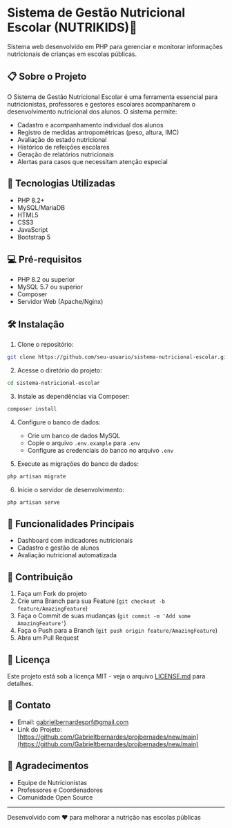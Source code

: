 # Sistema de Gestão Nutricional Escolar (NUTRIKIDS)🍎

Sistema web desenvolvido em PHP para gerenciar e monitorar informações nutricionais de crianças em escolas públicas.

## 📋 Sobre o Projeto

O Sistema de Gestão Nutricional Escolar é uma ferramenta essencial para nutricionistas, professores e gestores escolares acompanharem o desenvolvimento nutricional dos alunos. O sistema permite:

- Cadastro e acompanhamento individual dos alunos
- Registro de medidas antropométricas (peso, altura, IMC)
- Avaliação do estado nutricional
- Histórico de refeições escolares
- Geração de relatórios nutricionais
- Alertas para casos que necessitam atenção especial

## 🚀 Tecnologias Utilizadas

- PHP 8.2+
- MySQL/MariaDB
- HTML5
- CSS3
- JavaScript
- Bootstrap 5

## 💻 Pré-requisitos

- PHP 8.2 ou superior
- MySQL 5.7 ou superior
- Composer
- Servidor Web (Apache/Nginx)

## 🛠️ Instalação

1. Clone o repositório:
```bash
git clone https://github.com/seu-usuario/sistema-nutricional-escolar.git
```

2. Acesse o diretório do projeto:
```bash
cd sistema-nutricional-escolar
```

3. Instale as dependências via Composer:
```bash
composer install
```

4. Configure o banco de dados:
   - Crie um banco de dados MySQL
   - Copie o arquivo `.env.example` para `.env`
   - Configure as credenciais do banco no arquivo `.env`

5. Execute as migrações do banco de dados:
```bash
php artisan migrate
```

6. Inicie o servidor de desenvolvimento:
```bash
php artisan serve
```

## 📱 Funcionalidades Principais

- Dashboard com indicadores nutricionais
- Cadastro e gestão de alunos
- Avaliação nutricional automatizada

## 🤝 Contribuição

1. Faça um Fork do projeto
2. Crie uma Branch para sua Feature (`git checkout -b feature/AmazingFeature`)
3. Faça o Commit de suas mudanças (`git commit -m 'Add some AmazingFeature'`)
4. Faça o Push para a Branch (`git push origin feature/AmazingFeature`)
5. Abra um Pull Request


## 📄 Licença

Este projeto está sob a licença MIT - veja o arquivo [LICENSE.md](LICENSE.md) para detalhes.

## 📧 Contato

- Email: gabrielbernardesprf@gmail.com
- Link do Projeto: [https://github.com/Gabrieltbernardes/projbernades/new/main](https://github.com/Gabrieltbernardes/projbernades/new/main)

## 🙏 Agradecimentos

- Equipe de Nutricionistas
- Professores e Coordenadores
- Comunidade Open Source

---

Desenvolvido com ❤️ para melhorar a nutrição nas escolas públicas
